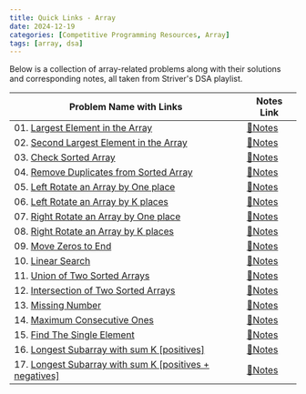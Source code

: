 ```yaml
---
title: Quick Links - Array
date: 2024-12-19
categories: [Competitive Programming Resources, Array]
tags: [array, dsa]
---
```


Below is a collection of array-related problems along with their solutions and corresponding notes, all taken from Striver's DSA playlist.

| Problem Name with Links                                                                                                                       | Notes Link                                                                                  |
|-----------------------------------------------------------------------------------------------------------------------------------------------|---------------------------------------------------------------------------------------------|
| 01. [Largest Element in the Array](https://www.naukri.com/code360/problems/largest-element-in-the-array-largest-element-in-the-array_5026279) | [📝Notes](https://mdnrkn.github.io/posts/largest-element-in-the-array/)                     |
| 02. [Second Largest Element in the Array](https://www.naukri.com/code360/problems/ninja-and-the-second-order-elements_6581960)                | [📝Notes](https://mdnrkn.github.io/posts/second-largest-element-in-the-array/)              |
| 03. [Check Sorted Array](https://www.naukri.com/code360/problems/ninja-and-the-sorted-check_6581957)                                          | [📝Notes](https://mdnrkn.github.io/posts/check-sorted-array/)                               |
| 04. [Remove Duplicates from Sorted Array](https://www.naukri.com/code360/problems/remove-duplicates-from-sorted-array_1102307)                | [📝Notes](https://mdnrkn.github.io/posts/remove-duplicates-from-sorted-array/)              |
| 05. [Left Rotate an Array by One place](https://www.naukri.com/code360/problems/left-rotate-an-array-by-one_5026278)                          | [📝Notes](https://mdnrkn.github.io/posts/left-rotate-an-array-by-one-place/)                |
| 06. [Left Rotate an Array by K places](https://www.naukri.com/code360/problems/rotate-array_1230543)                                          | [📝Notes](https://mdnrkn.github.io/posts/left-rotate-an-array-by-k-places/)                 |
| 07. [Right Rotate an Array by One place](#)                                                                                                   | [📝Notes](https://mdnrkn.github.io/posts/right-rotate-an-array-by-one-place/)               |
| 08. [Right Rotate an Array by K places](#)                                                                                                    | [📝Notes](https://mdnrkn.github.io/posts/right-rotate-an-array-by-k-places/)                |
| 09. [Move Zeros to End](https://www.naukri.com/code360/problems/ninja-and-the-zero-s_6581958)                                                 | [📝Notes](https://mdnrkn.github.io/posts/move-zeros-to-end/)                                |
| 10. [Linear Search](https://www.naukri.com/code360/problems/linear-search_6922070)                                                            | [📝Notes](https://mdnrkn.github.io/posts/linear-search/)                                    |
| 11. [Union of Two Sorted Arrays](https://www.naukri.com/code360/problems/sorted-array_6613259)                                                | [📝Notes](https://mdnrkn.github.io/posts/union-of-two-sorted-arrays/)                       |
| 12. [Intersection of Two Sorted Arrays](https://www.naukri.com/code360/problems/intersection-of-2-arrays_1082149)                             | [📝Notes](https://mdnrkn.github.io/posts/intersection-of-two-sorted-arrays/)                |
| 13. [Missing Number](https://www.naukri.com/code360/problems/missing-number_6680467)                                                          | [📝Notes](https://mdnrkn.github.io/posts/missing-number/)                                   |
| 14. [Maximum Consecutive Ones](https://www.naukri.com/code360/problems/maximum-consecutive-ones_3843993)                                      | [📝Notes](https://mdnrkn.github.io/posts/maximum-consecutive-ones/)                         |
| 15. [Find The Single Element](https://www.naukri.com/code360/problems/find-the-single-element_6680465)                                        | [📝Notes](https://mdnrkn.github.io/posts/find-the-single-element/)                          |
| 16. [Longest Subarray with sum K [positives]](https://www.naukri.com/code360/problems/longest-subarray-with-sum-k_6682399)                    | [📝Notes](https://mdnrkn.github.io/posts/longest-subarray-with-sum-k-[positives]/)          |
| 17. [Longest Subarray with sum K [positives + negatives]](https://www.naukri.com/code360/problems/longest-subarray-with-sum-k_5713505)        | [📝Notes](https://mdnrkn.github.io/posts/longest-subarray-with-sum-k-[positives+negatives]) |